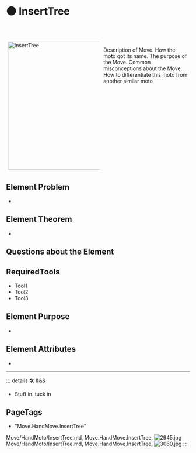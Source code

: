 
# 🟠 <move>InsertTree</move>

<div style="display: flex; width: %100; margin-top: 50px;">
    <div style="margin: 5px; width: 50%">
        <img height="350" width="350" alt="InsertTree" src="/Move/InsertTree.png"/>
    </div>
    <div style="margin: 5px; width: 50%">
        <p >Description of Move. How the moto got its name. The purpose of the Move. Common misconceptions about the Move. How to differentiate this moto from another similar moto</p>
    </div>
</div>

## Element Problem

-

## Element Theorem

-

## Questions about the Element

## RequiredTools

- Tool1
- Tool2
- Tool3



## Element Purpose

-

## Element Attributes

-






---

<!-- =================================================== -->
<!-- =================================================== -->
<!-- =================================================== -->
<!-- =================================================== -->
<!-- =================================================== -->
::: details 🛠 <dev>&&&</dev>



- Stuff in. tuck in



<h2>PageTags</h2>

- "Move.HandMove.InsertTree"

Move/HandMoto/InsertTree.md, <dev>Move.HandMove.InsertTree</dev>, ![2945.jpg](/PaperPhoto/2945.jpg)
Move/HandMoto/InsertTree.md, <dev>Move.HandMove.InsertTree</dev>, ![3060.jpg](/PaperPhoto/3060.jpg)
:::
